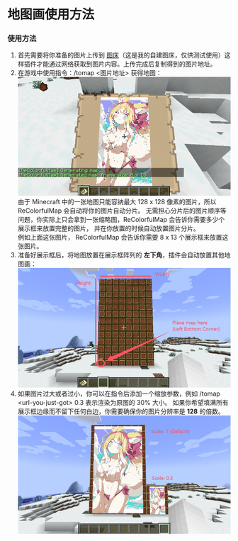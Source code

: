 # 地图画使用方法
### 使用方法​[](#--4 "Permanent link")

1. 首先需要将你准备的图片上传到 [图床](https://ssl.lunadeer.cn:14437/)（这是我的自建图床，仅供测试使用）这样插件才能通过网络获取到图片内容。上传完成后复制得到的图片地址。
2. 在游戏中使用指令：/tomap <图片地址> 获得地图：\
   [![](/public/demo/01.png)](/public/demo/01.png)\
   由于 Minecraft 中的一张地图只能容纳最大 128 x 128 像素的图片，所以 ReColorfulMap 会自动将你的图片自动分片。 无需担心分片后的图片顺序等问题，你实际上只会拿到一张缩略图，ReColorfulMap 会告诉你需要多少个展示框来放置完整的图片， 并在你放置的时候自动放置图片分片。\
   例如上面这张图片， ReColorfulMap 会告诉你需要 8 x 13 个展示框来放置这张图片。
3. 准备好展示框后，将地图放置在展示框阵列的 **左下角**，插件会自动放置其他地图画：\
   [![](/public/demo/02.png)](/public/demo/02.png)
4. 如果图片过大或者过小，你可以在指令后添加一个缩放参数，例如 /tomap \<url-you-just-got> 0.3 表示渲染为原图的 30% 大小。 如果你希望填满所有展示框边缘而不留下任何白边，你需要确保你的图片分辨率是 **128** 的倍数。\
   [![](/public/demo/03.png)](/public/demo/03.png)